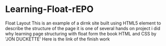# Learning-Float-rEPO
Float Layout
This is an example of a dirnk site built using HTML5 element to describe the structure of the page 
it is one of several hands on project i did why learning page structuring with float form the book HTML and CSS by 'JON DUCKETTE'
Here is the link of the finish work
